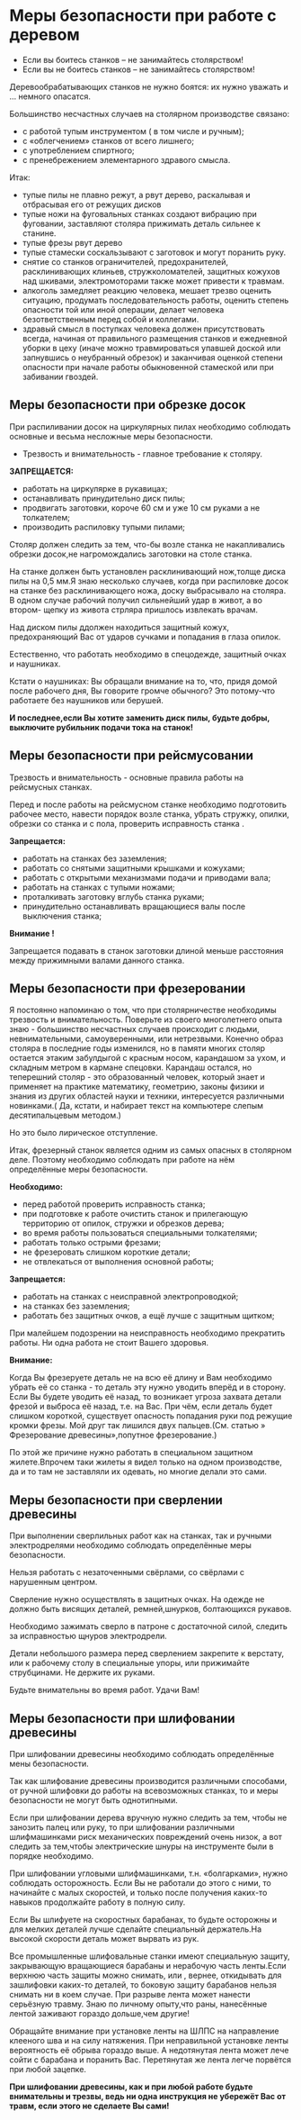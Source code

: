 # Меры безопасности при работе с деревом
- Если вы боитесь станков – не занимайтесь столярством!
- Если вы не боитесь станков – не занимайтесь столярством!

Деревообрабатывающих станков не нужно боятся: их нужно уважать и … немного опасатся.

Большинство несчастных случаев на столярном производстве связано:

- с работой тупым инструментом ( в том числе и ручным);
- с «облегчением» станков от всего лишнего;
- с употреблением спиртного;
- с пренебрежением элементарного здравого смысла.

Итак:

- тупые пилы не плавно режут, а рвут дерево, раскалывая и отбрасывая его от режущих дисков
- тупые ножи на фуговальных станках создают вибрацию при фуговании, заставляют столяра прижимать деталь сильнее к станине.
- тупые фрезы рвут дерево
- тупые стамески соскальзывают с заготовок и могут поранить руку.
- снятие со станков ограничителей, предохранителей, расклинивающих клиньев, стружколомателей, защитных кожухов над шкивами, электромоторами также может привести к травмам.
- алкоголь замедляет реакцию человека, мешает трезво оценить ситуацию, продумать последовательность работы, оценить степень опасности той или иной операции, делает человека безответственным перед собой и коллегами.
- здравый смысл в поступках человека должен присутствовать всегда, начиная от правильного размещения станков и ежедневной уборки в цеху (иначе можно травмироваться упавшей доской или запнувшись о неубранный обрезок) и заканчивая оценкой степени опасности при начале работы обыкновенной стамеской или при забивании гвоздей.

## Меры безопасности при обрезке досок
При распиливании досок на циркулярных пилах необходимо соблюдать основные и весьма несложные меры безопасности.

- Трезвость и внимательность - главное требование к столяру.

**ЗАПРЕЩАЕТСЯ:**

- работать на циркулярке в рукавицах;
- останавливать принудительно диск пилы;
- продвигать заготовки, короче 60 см и уже 10 см руками а не толкателем;
- производить распиловку тупыми пилами;

Столяр должен следить за тем, что-бы возле станка не накапливались обрезки досок,не нагромождались заготовки на столе станка.

На станке должен быть установлен расклинивающий нож,толще диска пилы на 0,5 мм.Я знаю несколько случаев, когда при распиловке досок на станке без расклинивающего ножа, доску выбрасывало на столяра. В одном случае рабочий получил сильнейший удар в живот, а во втором- щепку из живота стрляра пришлось извлекать врачам.

Над диском пилы ддолжен находиться защитный кожух, предохраняющий Вас от ударов сучками и попадания в глаза опилок.

Естественно, что работать необходимо в спецодежде, защитный очках и наушниках.

Кстати о наушниках: Вы обращали внимание на то, что, придя домой после рабочего дня, Вы говорите громче обычного? Это потому-что работаете без наушников или берушей.

**И последнее,если Вы хотите заменить диск пилы, будьте добры, выключите рубильник подачи тока на станок!**

## Меры безопасности при рейсмусовании
Трезвость и внимательность - основные правила работы на рейсмусных станках.

Перед и после работы на рейсмусном станке необходимо подготовить рабочее место, навести порядок возле станка, убрать стружку, опилки, обрезки со станка и с пола, проверить исправность станка .

**Запрещается:**

- работать на станках без заземления;
- работать со снятыми защитными крышками и кожухами;
- работать с открытыми механизмами подачи и приводами вала;
- работать на станках с тупыми ножами;
- проталкивать заготовку вглубь станка руками;
- принудительно останавливать вращающиеся валы после выключения станка;

**Внимание !**

Запрещается подавать в станок заготовки длиной меньше расстояния между прижимными валами данного станка.

## Меры безопасности при фрезеровании
Я постоянно напоминаю о том, что при столярничестве необходимы трезвость и внимательность. Поверьте из своего многолетнего опыта знаю - большинство несчастных случаев происходит с людьми, невнимательными, самоуверенными, или нетрезвыми. Конечно образ столяра в последние годы изменился, но в памяти многих столяр остается этаким забулдыгой с красным носом, карандашом за ухом, и складным метром в кармане спецовки. Карандаш остался, но теперешний столяр - это образованный человек, который знает и применяет на практике математику, геометрию, законы физики и знания из других областей науки и техники, интересуется различными новинками.( Да, кстати, и набирает текст на компьютере слепым десятипальцевым методом.)

Но это было лирическое отступление.

Итак, фрезерный станок является одним из самых опасных в столярном деле. Поэтому необходимо соблюдать при работе на нём определённые меры безопасности.

**Необходимо:**

- перед работой проверить исправность станка;
- при подготовке к работе очистить станок и прилегающую территорию от опилок, стружки и обрезков дерева;
- во время работы пользоваться специальными толкателями;
- работать только острыми фрезами;
- не фрезеровать слишком короткие детали;
- не отвлекаться от выполнения основной работы;

**Запрещается:**

- работать на станках с неисправной электропроводкой;
- на станках без заземления;
- работать без защитных очков, а ещё лучше с защитным щитком;

При малейшем подозрении на неисправность необходимо прекратить работы. Ни одна работа не стоит Вашего здоровья.

**Внимание:**

Когда Вы фрезеруете деталь не на всю её длину и Вам необходимо убрать её со станка - то деталь эту нужно уводить вперёд и в сторону. Если Вы будете уводить её назад, то возникает угроза захвата детали фрезой и выброса её назад, т.е. на Вас. При чём, если деталь будет слишком короткой, существует опасность попадания руки под режущие кромки фрезы. Мой друг так лишился двух пальцев.(См. статью » Фрезерование древесины»,попутное фрезерование.)

По этой же причине нужно работать в специальном защитном жилете.Впрочем таки жилеты я видел только на одном производстве, да и то там не заставляли их одевать, но многие делали это сами.

## Меры безопасности при сверлении древесины
При выполнении сверлильных работ как на станках, так и ручными электродрелями необходимо соблюдать определённые меры безопасности.

Нельзя работать с незаточенными свёрлами, со свёрлами с нарушенным центром.

Сверление нужно осуществлять в защитных очках. На одежде не должно быть висящих деталей, ремней,шнурков, болтающихся рукавов.

Необходимо зажимать сверло в патроне с достаточной силой, следить за исправностью щнуров электродрели.

Детали небольшого размера перед сверлением закрепите к верстату, или к рабочему столу в специальные упоры, или прижимайте струбцинами. Не держите их руками.

Будьте внимательны во время работ. Удачи Вам!

## Меры безопасности при шлифовании древесины
При шлифовании древесины необходимо соблюдать определённые мены безопасности.

Так как шлифование древесины производится различными способами, от ручной шлифовки до работы на всевозможных станках, то и меры безопасности не могут быть однотипными.

Если при шлифовании дерева вручную нужно следить за тем, чтобы не занозить палец или руку, то при шлифовании различными шлифмашинками риск механических повреждений очень низок, а вот следить за тем,чтобы электрические шнуры на инструменте были в порядке необходимо.

При шлифовании угловыми шлифмашинками, т.н. «болгарками», нужно соблюдать осторожность. Если Вы не работали до этого с ними, то начинайте с малых скоростей, и только после получения каких-то навыков продолжайте работу в полную силу.

Если Вы шлифуете на скоростных барабанах, то будьте осторожны и для мелких деталей лучше сделайте специальный держатель.На высокой скорости деталь может вырвать из рук.

Все промышленные шлифовальные станки имеют специальную защиту, закрывающую вращающиеся барабаны и нерабочую часть ленты.Если верхнюю часть защиты можно снимать, или , вернее, откидывать для зашлифовки каких-то деталей, то боковую защиту барабанов нельзя снимать ни в коем случае. При разрыве лента может нанести серьёзную травму. Знаю по личному опыту,что раны, нанесённые лентой заживают гораздо дольше,чем другие!

Обращайте внимание при установке ленты на ШЛПС  на направление клееного шва и на силу натяжения. При неправильной установке ленты вероятность её обрыва гораздо выше. А недотянутая лента может лече сойти с барабана и поранить Вас. Перетянутая же лента легче порвётся при любой зацепке.

**При шлифовании древесины, как и при любой работе будьте внимательны и трезвы, ведь ни одна инструкция не убережёт Вас от травм, если этого не сделаете Вы сами!**

